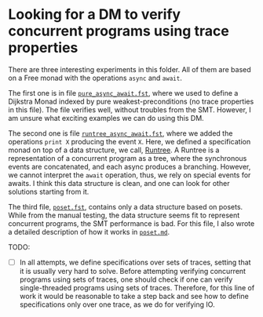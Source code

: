 # Looking for a DM to verify concurrent programs using trace properties

There are three interesting experiments in this folder. All of them are based on a Free monad with the operations `async` and `await`.

The first one is in file [`pure_async_await.fst`](pure_async_await.fst), where we used to define a Dijkstra Monad indexed by pure weakest-preconditions (no trace properties in this file). The file verifies well, without troubles from the SMT. However, I am unsure what exciting examples we can do using this DM.

The second one is file [`runtree_async_await.fst`](runtree_async_await.fst), where we added the operations `print X` producing the event `X`. Here, we defined a specification monad on top of a data structure, we call, [Runtree](runtree.fst). A Runtree is a representation of a concurrent program as a tree, where the synchronous events are concatenated, and each async produces a branching. However, we cannot interpret the `await` operation, thus, we rely on special events for awaits. I think this data structure is clean, and one can look for other solutions starting from it.

The third file, [`poset.fst`](poset.fst), contains only a data structure based on posets. While from the manual testing, the data structure seems fit to represent concurrent programs, the SMT performance is bad. For this file, I also wrote a detailed description of how it works in [`poset.md`](poset.md).

TODO:
-[ ] In all attempts, we define specifications over sets of traces, setting that it is usually very hard to
solve. Before attempting verifying concurrent programs using sets of traces, one should check if one can verify single-threaded programs using sets of traces. Therefore, for this line of work it would be reasonable to take a step back and see how to define specifications only over one trace, as we do for verifying IO.
